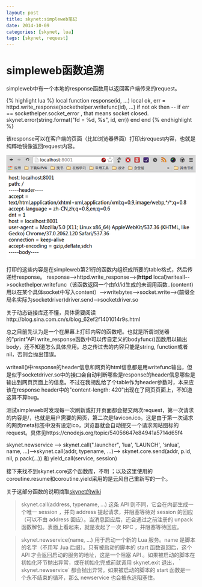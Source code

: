 ```yaml
---
layout: post
title: skynet:simpleweb笔记
date: 2014-10-09
categories: [skynet, lua]
tags: [skynet, request]
---
```

# simpleweb函数追溯 #
simpleweb中有一个本地的response函数用以返回客户端传来的request。

{% highlight lua %}
local function response(id, ...)
	local ok, err = httpd.write_response(sockethelper.writefunc(id), ...)
	if not ok then
		-- if err == sockethelper.socket_error , that means socket closed.
		skynet.error(string.format("fd = %d, %s", id, err))
	end
end
{% endhighlight %}

该response可以在客户端的页面（比如浏览器界面）打印出request内容，也就是纯粹地镜像返回request内容。

<img src="/assets/image/simpleweb.png" />

打印的这些内容是在simpleweb第21行的函数内组织成所要的table格式，然后传递给response。
response-->httpd.write_response-->(**httpd** local)writeall-->sockethelper.writefunc（该函数返回一个由fd/id生成的未调用函数..(content)用以在某个具体socket中写入content）-->writebytes-->socket.write-->(前缀全局名实际为socketdriver)driver.send-->socketdriver.so

关于动态链接库还不懂，具体需要阅读http://blog.sina.com.cn/s/blog_62ef2f1401014r9s.html

总之目前先认为是一个在屏幕上打印内容的函数吧。也就是所谓浏览器的"print"API
write_response函数中可以传自定义的bodyfunc()函数用以输出body，还不知道怎么具体应用。总之传过去的内容只能是string, function或者nil，否则会抛出错误。

writeall()中response的header信息和网页的html信息都是用writefunc输出，但是似乎socketdriver.so中的接口会自动判断哪些是response的header信息哪些是输出到网页页面上的信息。不过在我胡乱给了个table作为header参数时，本来应该在response header中的"content-length: 420"出现在了网页页面上，不知道这算不算bug。

测试simpleweb时发现每一次刷新或打开页面都会提交两次request，第一次请求的内容是/，也就是用户需要的网页，第二次是favicon.ico。这是由于第一次请求的网页meta标签中没有设定ico，浏览器就会自动提交一个请求网站图标的request。具体见https://cnodejs.org/topic/54056647e84941a5714d65f4

skynet.newservice --> skynet.call(".launcher", 'lua', 'LAUNCH', 'snlua', name, ...)-->skynet.call(addr, typename, ...)--> skynet.core.send(addr, p.id, nil, p.pack(...)) 和 yield_call(service, session)

接下来找不到skynet.core这个函数库，不明 ；以及这里使用的coroutine.resume和coroutine.yield采用的是云风自己重新写的一个。

关于这部分函数的说明摘取[skynet的wiki][wiki]
> skynet.call(address, typename, ...) 这条 API 则不同，它会在内部生成一个唯一 session ，并向 address 提起请求，并阻塞等待对 session 的回应（可以不由 address 回应）。当消息回应后，还会通过之前注册的 unpack 函数解包。表面上看起来，就是发起了一次 RPC ，并阻塞等待回应。


> skynet.newservice(name, ...) 用于启动一个新的 Lua 服务。name 是脚本的名字（不用写 .lua 后缀）。只有被启动的脚本的 start 函数返回后，这个 API 才会返回启动的服务的地址，这是一个阻塞 API 。如果被启动的脚本在初始化环节抛出异常，或在初始化完成前就调用 skynet.exit 退出，｀skynet.newservice` 都会抛出异常。如果被启动的脚本的 start 函数是一个永不结束的循环，那么 newservice 也会被永远阻塞住。

[wiki]:https://github.com/cloudwu/skynet/wiki/LuaAPI